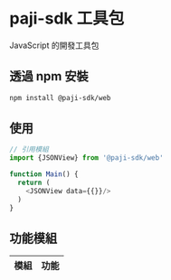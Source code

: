 # paji-sdk 工具包

JavaScript 的開發工具包

## 透過 npm 安裝

```bash
npm install @paji-sdk/web
```

## 使用

```javascript
// 引用模組
import {JSONView} from '@paji-sdk/web'

function Main() {
  return (
    <JSONView data={{}}/>
  )
}
```

## 功能模組

| 模組        | 功能             |
|-------------|------------------|
